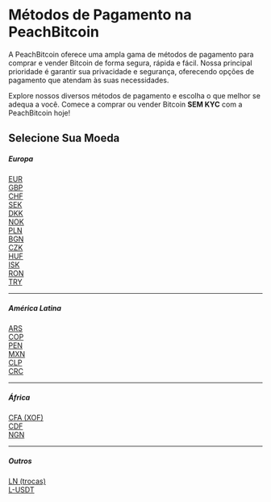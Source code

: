 <body class="payment-methods-page">

# Métodos de Pagamento na PeachBitcoin

A PeachBitcoin oferece uma ampla gama de métodos de pagamento para comprar e vender Bitcoin de forma segura, rápida e fácil. Nossa principal prioridade é garantir sua privacidade e segurança, oferecendo opções de pagamento que atendam às suas necessidades.

Explore nossos diversos métodos de pagamento e escolha o que melhor se adequa a você. Comece a comprar ou vender Bitcoin **SEM KYC** com a PeachBitcoin hoje!

## Selecione Sua Moeda

##### Europa

<div class="payment-grid_894">
    <div class="payment-grid-item_523">
        <a href="/faq/Buy-&-Sell-Bitcoin-using-eur-in-2024/">
            <i class="fas fa-euro-sign"></i>
            EUR
        </a>
    </div>
    <div class="payment-grid-item_523">
        <a href="/faq/Buy-&-Sell-Bitcoin-using-gbp-in-2024/">
            <i class="fas fa-pound-sign"></i>
            GBP
        </a>
    </div>
    <div class="payment-grid-item_523">
        <a href="/faq/Buy-&-Sell-Bitcoin-using-chf-in-2024/">
            <i class="fas fa-dollar-sign"></i>
            CHF
        </a>
    </div>
    <div class="payment-grid-item_523">
        <a href="/faq/Buy-&-Sell-Bitcoin-using-sek-in-2024/">
            <i class="fas fa-coins"></i>
            SEK
        </a>
    </div>
    <div class="payment-grid-item_523">
        <a href="/faq/Buy-&-Sell-Bitcoin-using-dkk-in-2024/">
            <i class="fas fa-coins"></i>
            DKK
        </a>
    </div>
    <div class="payment-grid-item_523">
        <a href="/faq/Buy-&-Sell-Bitcoin-using-nok-in-2024/">
            <i class="fas fa-coins"></i>
            NOK
        </a>
    </div>
    <div class="payment-grid-item_523">
        <a href="/faq/Buy-&-Sell-Bitcoin-using-pln-in-2024/">
            <i class="fas fa-coins"></i>
            PLN
        </a>
    </div>
    <div class="payment-grid-item_523">
        <a href="/faq/Buy-&-Sell-Bitcoin-using-bgn-in-2024/">
            <i class="fas fa-coins"></i>
            BGN
        </a>
    </div>
    <div class="payment-grid-item_523">
        <a href="/faq/Buy-&-Sell-Bitcoin-using-czk-in-2024/">
            <i class="fas fa-coins"></i>
            CZK
        </a>
    </div>
    <div class="payment-grid-item_523">
        <a href="/faq/Buy-&-Sell-Bitcoin-using-huf-in-2024/">
            <i class="fas fa-coins"></i>
            HUF
        </a>
    </div>
    <div class="payment-grid-item_523">
        <a href="/faq/Buy-&-Sell-Bitcoin-using-isk-in-2024/">
            <i class="fas fa-coins"></i>
            ISK
        </a>
    </div>
    <div class="payment-grid-item_523">
        <a href="/faq/Buy-&-Sell-Bitcoin-using-ron-in-2024/">
            <i class="fas fa-coins"></i>
            RON
        </a>
    </div>
    <div class="payment-grid-item_523">
        <a href="/faq/Buy-&-Sell-Bitcoin-using-try-in-2024/">
            <i class="fas fa-lira-sign"></i>
            TRY
        </a>
    </div>
</div>

---

##### América Latina

<div class="payment-grid_894">
    <div class="payment-grid-item_523">
        <a href="/faq/Buy-&-Sell-Bitcoin-using-ars-in-2024/">
            <i class="fas fa-dollar-sign"></i>
            ARS
        </a>
    </div>
    <div class="payment-grid-item_523">
        <a href="/faq/Buy-&-Sell-Bitcoin-using-cop-in-2024/">
            <i class="fas fa-dollar-sign"></i>
            COP
        </a>
    </div>
    <div class="payment-grid-item_523">
        <a href="/faq/Buy-&-Sell-Bitcoin-using-pen-in-2024/">
            <i class="fas fa-dollar-sign"></i>
            PEN
        </a>
    </div>
    <div class="payment-grid-item_523">
        <a href="/faq/Buy-&-Sell-Bitcoin-using-mxn-in-2024/">
            <i class="fas fa-dollar-sign"></i>
            MXN
        </a>
    </div>
    <div class="payment-grid-item_523">
        <a href="/faq/Buy-&-Sell-Bitcoin-using-clp-in-2024/">
            <i class="fas fa-dollar-sign"></i>
            CLP
        </a>
    </div>
    <div class="payment-grid-item_523">
        <a href="/faq/Buy-&-Sell-Bitcoin-using-crc-in-2024/">
            <i class="fas fa-dollar-sign"></i>
            CRC
        </a>
    </div>
</div>

---

##### África

<div class="payment-grid_894">
    <div class="payment-grid-item_523">
        <a href="/faq/Buy-&-Sell-Bitcoin-using-cfa-xof-in-2024/">
            <i class="fas fa-coins"></i>
            CFA (XOF)
        </a>
    </div>
    <div class="payment-grid-item_523">
        <a href="/faq/Buy-&-Sell-Bitcoin-using-cdf-in-2024/">
            <i class="fas fa-coins"></i>
            CDF
        </a>
    </div>
    <div class="payment-grid-item_523">
        <a href="/faq/Buy-&-Sell-Bitcoin-using-ngn-in-2024/">
            <i class="fas fa-coins"></i>
            NGN
        </a>
    </div>
</div>

---

##### Outros

<div class="payment-grid_894">
    <div class="payment-grid-item_523">
        <a href="/faq/Buy-&-Sell-Bitcoin-using-ln-swaps-in-2024/">
            <i class="fas fa-coins"></i>
            LN (trocas)
        </a>
    </div>
    <div class="payment-grid-item_523">
        <a href="/faq/Buy-&-Sell-Bitcoin-using-l-usdt-in-2024/">
            <i class="fas fa-coins"></i>
            L-USDT
        </a>
    </div>
</div>
</body>
